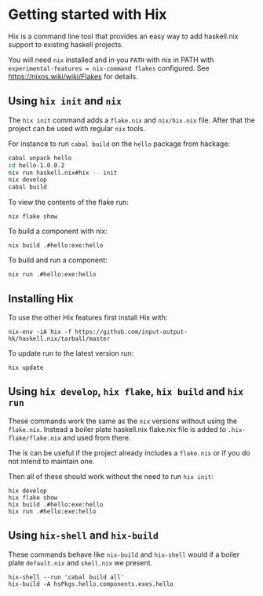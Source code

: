 # Getting started with Hix

Hix is a command line tool that provides an easy way to add haskell.nix
support to existing haskell projects.

You will need `nix` installed and in you `PATH` with nix in PATH with
`experimental-features = nix-command flakes` configured.
See https://nixos.wiki/wiki/Flakes for details.

## Using `hix init` and `nix`

The `hix init` command adds a `flake.nix` and `nix/hix.nix` file.
After that the project can be used with regular `nix` tools.

For instance to run `cabal build` on the `hello` package from hackage:

```bash
cabal unpack hello
cd hello-1.0.0.2
nix run haskell.nix#hix -- init
nix develop
cabal build
```

To view the contents of the flake run:

```
nix flake show
```

To build a component with nix:

```
nix build .#hello:exe:hello
```

To build and run a component:

```
nix run .#hello:exe:hello
```

## Installing Hix

To use the other Hix features first install Hix with:

```
nix-env -iA hix -f https://github.com/input-output-hk/haskell.nix/tarball/master
```

To update run to the latest version run:

```
hix update
```

## Using `hix develop`, `hix flake`, `hix build` and `hix run`

These commands work the same as the `nix` versions
without using the `flake.nix`.  Instead a boiler
plate haskell.nix flake.nix file is added to
`.hix-flake/flake.nix` and used from there.

The is can be useful if the project already includes a
`flake.nix` or if you do not intend to maintain one.


Then all of these should work without the need to
run `hix init`:

```
hix develop
hix flake show
hix build .#hello:exe:hello
hix run .#hello:exe:hello
```

## Using `hix-shell` and `hix-build`

These commands behave like `nix-build` and `hix-shell`
would if a boiler plate `default.nix` and `shell.nix`
we present.

```
hix-shell --run 'cabal build all'
hix-build -A hsPkgs.hello.components.exes.hello
```
